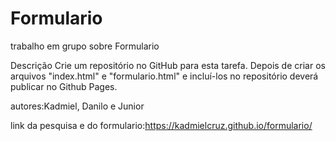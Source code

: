 # Formulario

trabalho em grupo sobre Formulario

 Descrição
 Crie um repositório no GitHub para esta tarefa. Depois de criar os arquivos "index.html" e "formulario.html" e incluí-los no repositório deverá publicar no Github Pages.
 
 autores:Kadmiel, Danilo e Junior
 
 link da pesquisa e do formulario:https://kadmielcruz.github.io/formulario/
